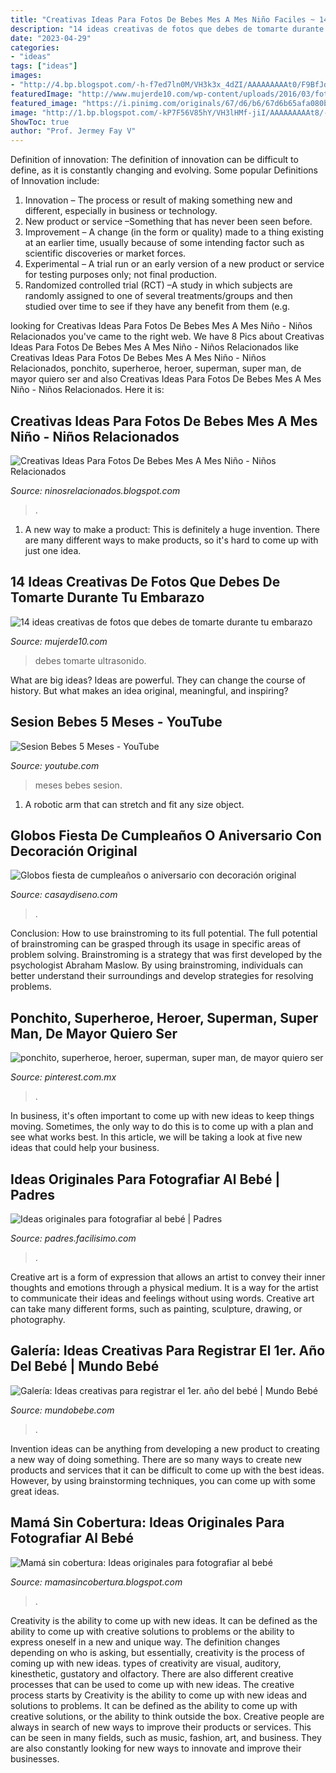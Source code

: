 ```yaml
---
title: "Creativas Ideas Para Fotos De Bebes Mes A Mes Niño Faciles ~ 14 Ideas Creativas De Fotos Que Debes De Tomarte Durante Tu Embarazo"
description: "14 ideas creativas de fotos que debes de tomarte durante tu embarazo"
date: "2023-04-29"
categories:
- "ideas"
tags: ["ideas"]
images:
- "http://4.bp.blogspot.com/-h-f7ed7ln0M/VH3k3x_4dZI/AAAAAAAAAt0/F9BfJd8zZGc/s1600/bebes4.jpg"
featuredImage: "http://www.mujerde10.com/wp-content/uploads/2016/03/foto-embarazo2.jpg"
featured_image: "https://i.pinimg.com/originals/67/d6/b6/67d6b65afa080b6141f7944710be6c0b.jpg"
image: "http://1.bp.blogspot.com/-kP7F56V85hY/VH3lHMf-jiI/AAAAAAAAAt8/-fztL5dC-FY/s1600/dsfdf.jpg"
ShowToc: true
author: "Prof. Jermey Fay V"
---
```



Definition of innovation:
The definition of innovation can be difficult to define, as it is constantly changing and evolving. Some popular Definitions of Innovation include:
1. Innovation – The process or result of making something new and different, especially in business or technology.
2. New product or service –Something that has never been seen before.
3. Improvement – A change (in the form or quality) made to a thing existing at an earlier time, usually because of some intending factor such as scientific discoveries or market forces.
4. Experimental – A trial run or an early version of a new product or service for testing purposes only; not final production. 
5. Randomized controlled trial (RCT) –A study in which subjects are randomly assigned to one of several treatments/groups and then studied over time to see if they have any benefit from them (e.g.

	

		
looking for Creativas Ideas Para Fotos De Bebes Mes A Mes Niño - Niños Relacionados you've came to the right web. We have 8 Pics about Creativas Ideas Para Fotos De Bebes Mes A Mes Niño - Niños Relacionados like Creativas Ideas Para Fotos De Bebes Mes A Mes Niño - Niños Relacionados, ponchito, superheroe, heroer, superman, super man, de mayor quiero ser and also Creativas Ideas Para Fotos De Bebes Mes A Mes Niño - Niños Relacionados. Here it is:
		
    
## Creativas Ideas Para Fotos De Bebes Mes A Mes Niño - Niños Relacionados

<img loading=lazy src="https://i.pinimg.com/originals/73/4d/d8/734dd81cfec78594bc3aa8484dc0dff8.jpg" onerror="this.onerror=null;this.src='https://tse1.mm.bing.net/th?id=OIP.eG3QRT6aPg7CNymjC36J2AHaHY&amp;pid=15.1';" alt="Creativas Ideas Para Fotos De Bebes Mes A Mes Niño - Niños Relacionados">

_Source: ninosrelacionados.blogspot.com_

>. 

	

1. A new way to make a product: This is definitely a huge invention. There are many different ways to make products, so it's hard to come up with just one idea.

    
## 14 Ideas Creativas De Fotos Que Debes De Tomarte Durante Tu Embarazo

<img loading=lazy src="http://www.mujerde10.com/wp-content/uploads/2016/03/foto-embarazo2.jpg" onerror="this.onerror=null;this.src='https://tse3.mm.bing.net/th?id=OIP.Kz7ISa5myG2A5SFy6T-IaQHaJ4&amp;pid=15.1';" alt="14 ideas creativas de fotos que debes de tomarte durante tu embarazo">

_Source: mujerde10.com_

>debes tomarte ultrasonido. 

	

What are big ideas?
Ideas are powerful. They can change the course of history. But what makes an idea original, meaningful, and inspiring?

    
## Sesion Bebes 5 Meses - YouTube

<img loading=lazy src="https://i.ytimg.com/vi/lJTG2TiMzNk/maxresdefault.jpg" onerror="this.onerror=null;this.src='https://tse2.mm.bing.net/th?id=OIP._-1KTWel967uJaSaPlq8ngHaEK&amp;pid=15.1';" alt="Sesion Bebes 5 Meses - YouTube">

_Source: youtube.com_

>meses bebes sesion. 

	

1. A robotic arm that can stretch and fit any size object.

    
## Globos Fiesta De Cumpleaños O Aniversario Con Decoración Original

<img loading=lazy src="https://casaydiseno.com/wp-content/uploads/2017/01/globos-fiesta-cumpleanos-ninos-opciones-originales.jpg" onerror="this.onerror=null;this.src='https://tse1.mm.bing.net/th?id=OIP.GnPTmZcUVaO2bX92-TglRQHaFj&amp;pid=15.1';" alt="Globos fiesta de cumpleaños o aniversario con decoración original">

_Source: casaydiseno.com_

>. 

	

Conclusion: How to use brainstroming to its full potential.
The full potential of brainstroming can be grasped through its usage in specific areas of problem solving. Brainstroming is a strategy that was first developed by the psychologist Abraham Maslow. By using brainstroming, individuals can better understand their surroundings and develop strategies for resolving problems.

    
## Ponchito, Superheroe, Heroer, Superman, Super Man, De Mayor Quiero Ser

<img loading=lazy src="https://i.pinimg.com/originals/67/d6/b6/67d6b65afa080b6141f7944710be6c0b.jpg" onerror="this.onerror=null;this.src='https://tse2.mm.bing.net/th?id=OIP.wxQk2zRKbgoQD4aJccTGIAHaE8&amp;pid=15.1';" alt="ponchito, superheroe, heroer, superman, super man, de mayor quiero ser">

_Source: pinterest.com.mx_

>. 

	

In business, it's often important to come up with new ideas to keep things moving. Sometimes, the only way to do this is to come up with a plan and see what works best. In this article, we will be taking a look at five new ideas that could help your business.

    
## Ideas Originales Para Fotografiar Al Bebé | Padres

<img loading=lazy src="http://1.bp.blogspot.com/-kP7F56V85hY/VH3lHMf-jiI/AAAAAAAAAt8/-fztL5dC-FY/s1600/dsfdf.jpg" onerror="this.onerror=null;this.src='https://tse4.mm.bing.net/th?id=OIP.r3Fm9r2xV5smZB59W1JsBAHaFe&amp;pid=15.1';" alt="Ideas originales para fotografiar al bebé | Padres">

_Source: padres.facilisimo.com_

>. 

	

Creative art is a form of expression that allows an artist to convey their inner thoughts and emotions through a physical medium. It is a way for the artist to communicate their ideas and feelings without using words. Creative art can take many different forms, such as painting, sculpture, drawing, or photography.

    
## Galería: Ideas Creativas Para Registrar El 1er. Año Del Bebé | Mundo Bebé

<img loading=lazy src="https://www.mundobebe.com/wp-content/uploads/imgnoticias/201809/14599.jpg" onerror="this.onerror=null;this.src='https://tse3.mm.bing.net/th?id=OIP.9WEdifjaZSzvjiy7L3P45QHaPD&amp;pid=15.1';" alt="Galería: Ideas creativas para registrar el 1er. año del bebé | Mundo Bebé">

_Source: mundobebe.com_

>. 

	

Invention ideas can be anything from developing a new product to creating a new way of doing something. There are so many ways to create new products and services that it can be difficult to come up with the best ideas. However, by using brainstorming techniques, you can come up with some great ideas.

    
## Mamá Sin Cobertura: Ideas Originales Para Fotografiar Al Bebé

<img loading=lazy src="http://4.bp.blogspot.com/-h-f7ed7ln0M/VH3k3x_4dZI/AAAAAAAAAt0/F9BfJd8zZGc/s1600/bebes4.jpg" onerror="this.onerror=null;this.src='https://tse1.mm.bing.net/th?id=OIP.F0n7tXK7qDLwjhZJJa7JtgHaC-&amp;pid=15.1';" alt="Mamá sin cobertura: Ideas originales para fotografiar al bebé">

_Source: mamasincobertura.blogspot.com_

>. 

	

Creativity is the ability to come up with new ideas. It can be defined as the ability to come up with creative solutions to problems or the ability to express oneself in a new and unique way. The definition changes depending on who is asking, but essentially, creativity is the process of coming up with new ideas. types of creativity are visual, auditory, kinesthetic, gustatory and olfactory. There are also different creative processes that can be used to come up with new ideas. The creative process starts by
Creativity is the ability to come up with new ideas and solutions to problems. It can be defined as the ability to come up with creative solutions, or the ability to think outside the box. Creative people are always in search of new ways to improve their products or services. This can be seen in many fields, such as music, fashion, art, and business. They are also constantly looking for new ways to innovate and improve their businesses.

